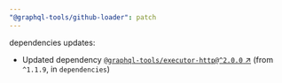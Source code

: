 ```yaml
---
"@graphql-tools/github-loader": patch
---
```

dependencies updates:
  - Updated dependency [`@graphql-tools/executor-http@^2.0.0` ↗︎](https://www.npmjs.com/package/@graphql-tools/executor-http/v/2.0.0) (from `^1.1.9`, in `dependencies`)
